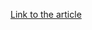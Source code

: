 [Link to the article](https://english.ncsc.nl/latest/news/2021/october/29/upcoming-announcement-of-rpki-cvd-procedure)
